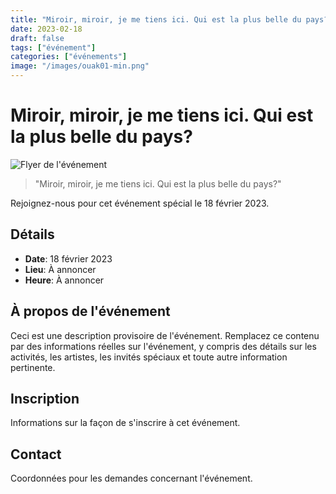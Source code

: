 ```yaml
---
title: "Miroir, miroir, je me tiens ici. Qui est la plus belle du pays?"
date: 2023-02-18
draft: false
tags: ["événement"]
categories: ["événements"]
image: "/images/ouak01-min.png"
---
```


# Miroir, miroir, je me tiens ici. Qui est la plus belle du pays?

![Flyer de l'événement](/images/ouak01-min.png)

> "Miroir, miroir, je me tiens ici. Qui est la plus belle du pays?"

Rejoignez-nous pour cet événement spécial le 18 février 2023.

## Détails

- **Date**: 18 février 2023
- **Lieu**: À annoncer
- **Heure**: À annoncer

## À propos de l'événement

Ceci est une description provisoire de l'événement. Remplacez ce contenu par des informations réelles sur l'événement, y compris des détails sur les activités, les artistes, les invités spéciaux et toute autre information pertinente.

## Inscription

Informations sur la façon de s'inscrire à cet événement.

## Contact

Coordonnées pour les demandes concernant l'événement.